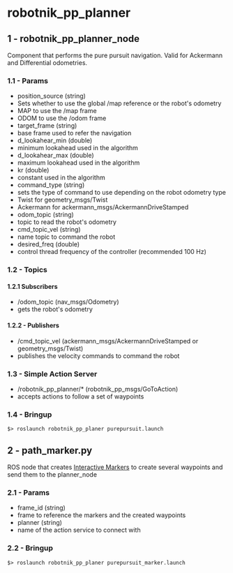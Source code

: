 # robotnik_pp_planner

## 1 - robotnik_pp_planner_node

Component that performs the pure pursuit navigation. Valid for Ackermann and Differential odometries.

### 1.1 - Params

* position_source (string)
 * Sets whether to use the global /map reference or the robot's odometry
 * MAP to use the /map frame
 * ODOM to use the /odom frame
* target_frame (string)
 * base frame used to refer the navigation
* d_lookahear_min (double)
 * minimum lookahead used in the algorithm
* d_lookahear_max (double)
 * maximum lookahead used in the algorithm
* kr (double)
 * constant used in the algorithm
* command_type (string)
 * sets the type of command to use depending on the robot odometry type
 * Twist for geometry_msgs/Twist
 * Ackermann for ackermann_msgs/AckermannDriveStamped
* odom_topic (string)
 * topic to read the robot's odometry
* cmd_topic_vel (string)
 * name topic to command the robot
* desired_freq (double)
 * control thread frequency of the controller (recommended 100 Hz)
 
### 1.2 - Topics
 
#### 1.2.1 Subscribers
* /odom_topic (nav_msgs/Odometry)
 * gets the robot's odometry
 
#### 1.2.2 - Publishers
 
* /cmd_topic_vel (ackermann_msgs/AckermannDriveStamped or geometry_msgs/Twist)
 * publishes the velocity commands to command the robot
 
### 1.3 - Simple Action Server
* /robotnik_pp_planner/* (robotnik_pp_msgs/GoToAction) 
 * accepts actions to follow a set of waypoints 

### 1.4 - Bringup


```
$> roslaunch robotnik_pp_planer purepursuit.launch
```

## 2 - path_marker.py

ROS node that creates [Interactive Markers](http://wiki.ros.org/interactive_markers) to create several waypoints and send them to the planner_node

### 2.1 - Params

* frame_id (string)
 * frame to reference the markers and the created waypoints
* planner (string)
 * name of the action service to connect with

### 2.2 - Bringup

```
$> roslaunch robotnik_pp_planer purepursuit_marker.launch
```
